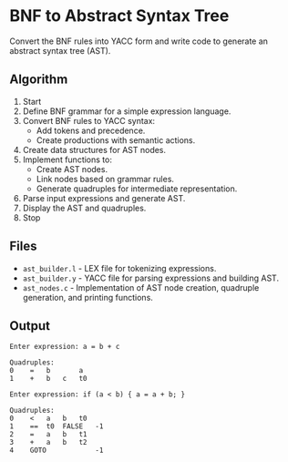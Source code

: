 # BNF to Abstract Syntax Tree

Convert the BNF rules into YACC form and write code to generate an abstract syntax tree (AST).

## Algorithm
1. Start
2. Define BNF grammar for a simple expression language.
3. Convert BNF rules to YACC syntax:
   - Add tokens and precedence.
   - Create productions with semantic actions.
4. Create data structures for AST nodes.
5. Implement functions to:
   - Create AST nodes.
   - Link nodes based on grammar rules.
   - Generate quadruples for intermediate representation.
6. Parse input expressions and generate AST.
7. Display the AST and quadruples.
8. Stop

## Files
- `ast_builder.l` - LEX file for tokenizing expressions.
- `ast_builder.y` - YACC file for parsing expressions and building AST.
- `ast_nodes.c` - Implementation of AST node creation, quadruple generation, and printing functions.

## Output
```
Enter expression: a = b + c

Quadruples:
0	 =	 b	 	 a
1	 +	 b	 c	 t0

Enter expression: if (a < b) { a = a + b; }

Quadruples:
0	 <	 a	 b	 t0
1	 ==	 t0	 FALSE	 -1
2	 =	 a	 b	 t1
3	 +	 a	 b	 t2
4	 GOTO	 	 	 -1
```
